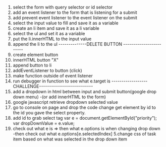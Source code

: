 1. select the form with query selector or id selector
2. add an event listener to the form that is listening for a submit
3. add prevent event listener to the event listener on the submit
4. select the input value to fill and save it as a variable 
5. create an li item and save it as a li variable 
6. select the ul and set it as a variable 
7. put the li.innerHTML to the input value 
7. append the li to the ul 
--------------DELETE BUTTON ------------------------
1. create element button
2. innerHTML button "X"
3. append button to li 
4. addEventListener to button (click)
5. make function outside of event listener 
6. run debugger in function to see what e.target is 
------------------CHALLENGE---------------------------
1. add a dropdown in html between input and submit button(google drop down menu)
    -(or add innerHTML to the form)
2. google javascript retrieve dropdown selected value
3. go to console on page and drop the code change get element by id to the id you gave the select property.
3. add id to grab select tag 
var e = document.getElementById("priority");
var dropDownValue = e.value;
4. check out what e is => then what e.options is when changing drop down 
    -then check out what e.options[e.selectedIndex]
5.change css of task item based on what was selected in the drop down item


